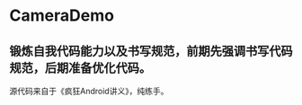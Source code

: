 
# CameraDemo
锻炼自我代码能力以及书写规范，前期先强调书写代码规范，后期准备优化代码。
-----------------------------------------------------------
源代码来自于《疯狂Android讲义》，纯练手。

